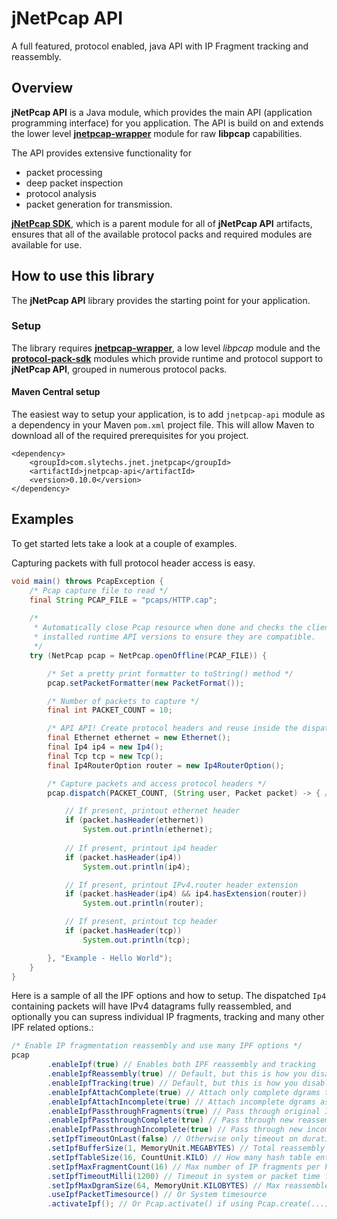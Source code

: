 # jNetPcap API
A full featured, protocol enabled, java API with IP Fragment tracking and reassembly.

## Overview

**jNetPcap API** is a Java module, which provides the main API (application programming interface) for you application. The API is build on and extends the lower level [**jnetpcap-wrapper**][jnetpcap-wrapper] module for raw **libpcap** capabilities. 

The API provides extensive functionality for 

* packet processing
* deep packet inspection
* protocol analysis
* packet generation for transmission.

[**jNetPcap SDK**][jnetpcap-sdk], which is a parent module for all of **jNetPcap API** artifacts, ensures that all of the available protocol packs and required modules are available for use.

## How to use this library
The **jNetPcap API** library provides the starting point for your application. 

### Setup
The library requires [**jnetpcap-wrapper**][jnetpcap-wrapper], a low level *libpcap* module and the [**protocol-pack-sdk**][protocol-pack-sdk] modules which provide runtime and protocol support to **jNetPcap API**, grouped in numerous protocol packs.

#### Maven Central setup
The easiest way to setup your application, is to add `jnetpcap-api` module as a dependency in your Maven `pom.xml` project file. This will allow Maven to download all of the required prerequisites for you project.

```
<dependency>
	<groupId>com.slytechs.jnet.jnetpcap</groupId>
	<artifactId>jnetpcap-api</artifactId>
	<version>0.10.0</version>
</dependency>
```

## Examples
To get started lets take a look at a couple of examples.

Capturing packets with full protocol header access is easy.
```java
void main() throws PcapException {
	/* Pcap capture file to read */
	final String PCAP_FILE = "pcaps/HTTP.cap";
	
	/*
	 * Automatically close Pcap resource when done and checks the client and
	 * installed runtime API versions to ensure they are compatible.
	 */
	try (NetPcap pcap = NetPcap.openOffline(PCAP_FILE)) {

		/* Set a pretty print formatter to toString() method */
		pcap.setPacketFormatter(new PacketFormat());

		/* Number of packets to capture */
		final int PACKET_COUNT = 10;

		/* API API! Create protocol headers and reuse inside the dispatch handler */
		final Ethernet ethernet = new Ethernet();
		final Ip4 ip4 = new Ip4();
		final Tcp tcp = new Tcp();
		final Ip4RouterOption router = new Ip4RouterOption();

		/* Capture packets and access protocol headers */
		pcap.dispatch(PACKET_COUNT, (String user, Packet packet) -> { // API API

			// If present, printout ethernet header
			if (packet.hasHeader(ethernet))
				System.out.println(ethernet);
			
			// If present, printout ip4 header
			if (packet.hasHeader(ip4))
				System.out.println(ip4);

			// If present, printout IPv4.router header extension
			if (packet.hasHeader(ip4) && ip4.hasExtension(router))
				System.out.println(router);

			// If present, printout tcp header
			if (packet.hasHeader(tcp))
				System.out.println(tcp);

		}, "Example - Hello World");
	}
}
```
Here is a sample of all the IPF options and how to setup. The dispatched `Ip4` containing packets will have IPv4 datagrams fully reassembled, and optionally you can supress individual IP fragments, tracking and many other IPF related options.:
```java
/* Enable IP fragmentation reassembly and use many IPF options */
pcap
		.enableIpf(true) // Enables both IPF reassembly and tracking
		.enableIpfReassembly(true) // Default, but this is how you disable
		.enableIpfTracking(true) // Default, but this is how you disable
		.enableIpfAttachComplete(true) // Attach only complete dgrams to last IPF
		.enableIpfAttachIncomplete(true) // Attach incomplete dgrams as well to last IPF
		.enableIpfPassthroughFragments(true) // Pass through original IP fragments
		.enableIpfPassthroughComplete(true) // Pass through new reassembled dgrams
		.enableIpfPassthroughIncomplete(true) // Pass through new incomplete dgrams
		.setIpfTimeoutOnLast(false) // Otherwise only timeout on duration
		.setIpfBufferSize(1, MemoryUnit.MEGABYTES) // Total reassembly buffer size
		.setIpfTableSize(16, CountUnit.KILO) // How many hash table entries
		.setIpfMaxFragmentCount(16) // Max number of IP fragments per hash entry
		.setIpfTimeoutMilli(1200) // Timeout in system or packet time for incomplete dgrams
		.setIpfMaxDgramSize(64, MemoryUnit.KILOBYTES) // Max reassembled IP dgram size
		.useIpfPacketTimesource() // Or System timesource
		.activateIpf(); // Or Pcap.activate() if using Pcap.create(...)
```

[protocol-pack-sdk]: <https://github.com/slytechs-repos/protocol-pack-sdk>
[jnetpcap-sdk]: <https://github.com/slytechs-repos/jnetpcap-sdk>
[jnetpcap-wrapper]: <https://github.com/slytechs-repos/jnetpcap-wrapper>
[jnetpcap-examples]: <https://github.com/slytechs-repos/jnetpcap-examples>
[jnetworks-sdk]: <https://github.com/slytechs-repos/jnetworks-sdk>
